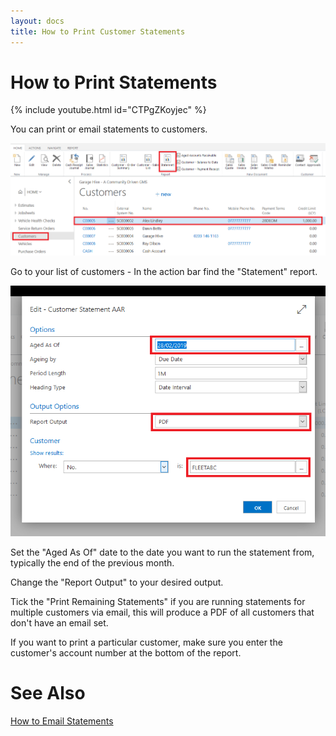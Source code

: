 ```yaml
---
layout: docs
title: How to Print Customer Statements
---
```

# How to Print Statements

{% include youtube.html id="CTPgZKoyjec" %}

You can print or email statements to customers.

![](media/garagehive-statements-how-to-print.png)

Go to your list of customers - In the action bar find the "Statement" report. 

![](media/garagehive-statements-how-to-print-report.png)

Set the "Aged As Of" date to the date you want to run the statement from, typically the end of the previous month. 

Change the "Report Output" to your desired output.

Tick the "Print Remaining Statements" if you are running statements for multiple customers via email, this will produce a PDF of all customers that don't have an email set. 

If you want to print a particular customer, make sure you enter the customer's account number at the bottom of the report. 

# See Also
[How to Email Statements](https://docs.garagehive.co.uk/docs/garagehive-statements-how-to-email.html "How to email Statements")

